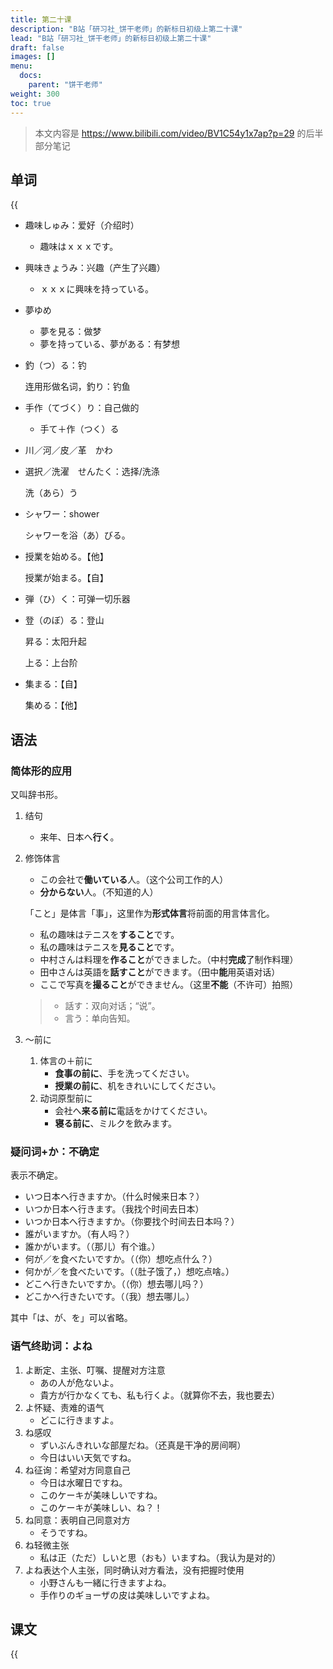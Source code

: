 ```yaml
---
title: 第二十课
description: "B站「研习社_饼干老师」的新标日初级上第二十课"
lead: "B站「研习社_饼干老师」的新标日初级上第二十课"
draft: false
images: []
menu:
  docs:
    parent: "饼干老师"
weight: 300
toc: true
---
```


> 本文内容是 https://www.bilibili.com/video/BV1C54y1x7ap?p=29 的后半部分笔记

## 单词

{{<audio src="https://tellyouwhat-static-1251995834.cos.ap-chongqing.myqcloud.com/audios/cs_danci/20第二十课.mp3">}}

- 趣味しゅみ：爱好（介绍时）

  - 趣味はｘｘｘです。

- 興味きょうみ：兴趣（产生了兴趣）

  - ｘｘｘに興味を持っている。

- 夢ゆめ

  - 夢を見る：做梦
  - 夢を持っている、夢がある：有梦想

- 釣（つ）る：钓

  连用形做名词，釣り：钓鱼

- 手作（てづく）り：自己做的

  - 手て＋作（つく）る

- 川／河／皮／革　かわ

- 選択／洗濯　せんたく：选择/洗涤

  洗（あら）う

- シャワー：shower

  シャワーを浴（あ）びる。

- 授業を始める。【他】

  授業が始まる。【自】

- 弾（ひ）く：可弹一切乐器

- 登（のぼ）る：登山

  昇る：太阳升起

  上る：上台阶

- 集まる：【自】

  集める：【他】

## 语法

### 简体形的应用

又叫辞书形。

1. 结句

   - 来年、日本へ**行く**。

2. 修饰体言

   - この会社で**働いている**人。（这个公司工作的人）
   - **分からない**人。（不知道的人）

   「こと」是体言「事」，这里作为**形式体言**将前面的用言体言化。

   - 私の趣味はテニスを**すること**です。
   - 私の趣味はテニスを**見ること**です。
   - 中村さんは料理を**作ること**ができました。（中村**完成**了制作料理）
   - 田中さんは英語を**話すこと**ができます。（田中**能**用英语对话）
   - ここで写真を**撮ること**ができません。（这里**不能**（不许可）拍照）

   > - 話す：双向对话；“说”。
   > - 言う：单向告知。

3. ～前に

   1. 体言の＋前に
      - **食事の前に**、手を洗ってください。
      - **授業の前に**、机をきれいにしてください。
   2. 动词原型前に
      - 会社へ**来る前に**電話をかけてください。
      - **寝る前に**、ミルクを飲みます。

### 疑问词+か：不确定

表示不确定。

- いつ日本へ行きますか。（什么时候来日本？）
- いつか日本へ行きます。（我找个时间去日本）
- いつか日本へ行きますか。（你要找个时间去日本吗？）
- 誰がいますか。（有人吗？）
- 誰かがいます。（（那儿）有个谁。）
- 何が／を食べたいですか。（（你）想吃点什么？）
- 何かが／を食べたいです。（（肚子饿了，）想吃点啥。）
- どこへ行きたいですか。（（你）想去哪儿吗？）
- どこかへ行きたいです。（（我）想去哪儿。）

其中「は、が、を」可以省略。

### 语气终助词：よね

1. よ断定、主张、叮嘱、提醒对方注意
   - あの人が危ないよ。
   - 貴方が行かなくても、私も行くよ。（就算你不去，我也要去）
2. よ怀疑、责难的语气
   - どこに行きますよ。
3. ね感叹
   - ずいぶんきれいな部屋だね。（还真是干净的房间啊）
   - 今日はいい天気ですね。
4. ね征询：希望对方同意自己
   - 今日は水曜日ですね。
   - このケーキが美味しいですね。
   - このケーキが美味しい、ね？！
5. ね同意：表明自己同意对方
   - そうですね。
6. ね轻微主张
   - 私は正（ただ）しいと思（おも）いますね。（我认为是对的）
7. よね表达个人主张，同时确认对方看法，没有把握时使用
   - 小野さんも一緒に行きますよね。
   - 手作りのギョーザの皮は美味しいですよね。

## 课文

{{<audio src="https://tellyouwhat-static-1251995834.cos.ap-chongqing.myqcloud.com/audios/cs_kewen/19-24课 新标日初级课文/Lesson20.mp3">}}
